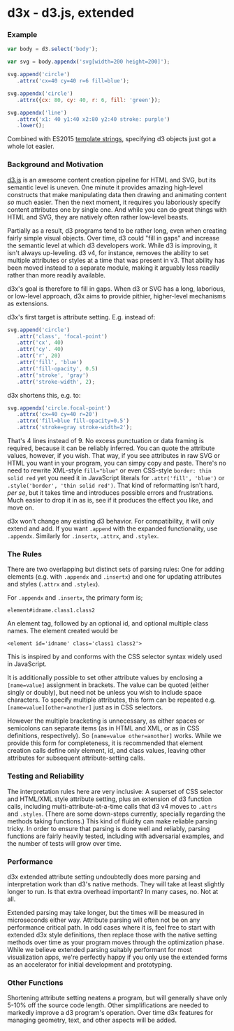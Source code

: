 
# d3x - d3.js, extended

### Example

```javascript
var body = d3.select('body');

var svg = body.appendx('svg[width=200 height=200]');

svg.append('circle')
   .attrx('cx=40 cy=40 r=6 fill=blue');

svg.appendx('circle')
   .attrx({cx: 80, cy: 40, r: 6, fill: 'green'});

svg.appendx('line')
   .attrx('x1: 40 y1:40 x2:80 y2:40 stroke: purple')
   .lower();
```

Combined with ES2015 [template strings](https://developer.mozilla.org/en-US/docs/Web/JavaScript/Reference/Template_literals),
specifying d3 objects just got a whole lot easier.

### Background and Motivation

[d3.js](https://d3js.org) is an awesome content creation pipeline for HTML and
SVG, but its semantic level is uneven. One minute it provides amazing high-level
constructs that make manipulating data then drawing and animating content *so*
much easier. Then the next moment, it requires you laboriously specify content
attributes one by single one. And while you can do great things with HTML and
SVG, they are natively often rather low-level beasts.

Partially as a result, d3 programs tend to be rather long, even when creating
fairly simple visual objects. Over time, d3 could "fill in gaps" and increase
the semantic level at which d3 developers work. While d3 is improving, it isn't
always up-leveling. d3 v4, for instance, removes the ability to set multiple
attributes or styles at a time that was present in v3. That ability has been
moved instead to a separate module, making it arguably less readily rather than
more readily available.

d3x's goal is therefore to fill in gaps. When d3 or SVG has a long,
laborious, or low-level approach, d3x aims to provide pithier,
higher-level mechanisms as extensions.

d3x's first target is
attribute setting. E.g. instead of:

```javascript
svg.append('circle')
   .attr('class', 'focal-point')
   .attr('cx', 40)
   .attr('cy'. 40)
   .attr('r', 20)
   .attr('fill', 'blue')
   .attr('fill-opacity', 0.5)
   .attr('stroke', 'gray')
   .attr('stroke-width', 2);
```

d3x shortens this, e.g. to:

```javascript
svg.appendx('circle.focal-point')
   .attrx('cx=40 cy=40 r=20')
   .attrx('fill=blue fill-opacity=0.5')
   .attrx('stroke=gray stroke-width=2');
```

That's 4 lines instead of 9. No excess punctuation or data framing is required,
because it can be reliably inferred. You can quote the attribute values,
however, if you wish. That way, if you see attributes in raw SVG or HTML you
want in your program, you can simpy copy and paste. There's no need to rewrite
XML-style `fill="blue"` or even CSS-style `border: thin solid red` yet you need
it in JavaScript literals for `.attr('fill', 'blue')` or `.style('border', 'thin
solid red')`. That kind of reformatting isn't hard, *per se*, but it takes time
and introduces possible errors and frustrations. Much easier to drop it in as
is, see if it produces the effect you like, and move on.

d3x won't change any existing d3 behavior. For compatibility,
it will only extend and add. If you want `.append` with the
expanded functionality, use `.appendx`. Similarly for `.insertx`,
`.attrx`, and `.stylex`.

### The Rules

There are two overlapping but distinct
sets of parsing rules: One for adding elements (e.g. with
`.appendx` and `.insertx`) and one for updating attributes
and styles (`.attrx` and `.stylex`).

For `.appendx` and `.insertx`, the primary form is;

    element#idname.class1.class2

An element tag, followed by an optional id, and optional
multiple class names. The element created would be

    <element id='idname' class='class1 class2'>

This is inspired by and conforms with the CSS selector
syntax widely used in JavaScript.

It is additionally possible to set other attribute values by enclosing a
`[name=value]` assignment in brackets. The value can be quoted (either singly or
doubly), but need not be unless you wish to include space characters. To specify
multiple attributes, this form can be repeated e.g.
`[name=value][other=another]` just as in CSS selectors.

However the multiple bracketing is unnecessary, as either spaces or semicolons
can separate items (as in HTML and XML, or as in CSS definitions, respectively).
So `[name=value other=another]` works. While we provide this form for
completeness, it is recommended that element creation calls define only element,
id, and class values, leaving other attributes for subsequent attribute-setting
calls.

### Testing and Reliability

The interpretation rules here are very inclusive: A superset of CSS selector and
HTML/XML style attribute setting, plus an extension of d3 function calls,
including multi-attribute-at-a-time calls that d3 v4 moves to `.attrs` and
`.styles`. (There are some down-steps currently, specially regarding the methods
taking functions.) This kind of fluidity can make reliable parsing tricky. In
order to ensure that parsing is done well and reliably, parsing functions are
fairly heavily tested, including with adversarial examples, and the number of
tests will grow over time.

### Performance

d3x extended attribute setting undoubtedly does more parsing and interpretation
work than d3's native methods. They will take at least slightly longer to run.
Is that extra overhead important? In many cases, no. Not at all.

Extended parsing may take longer, but the times will be measured in microseconds
either way. Attribute parsing will often not be on any performance critical
path. In odd cases where it is, feel free to start with extended d3x style
definitions, then replace those with the native setting methods over time as
your program moves through the optimization phase. While we believe extended
parsing suitably performant for most visualization apps, we're perfectly happy
if you only use the extended forms as an accelerator for initial development and
prototyping.

### Other Functions

Shortening attribute setting neatens a program, but
will generally shave only 5-10% off the source code length. Other
simplifications are needed to markedly improve a d3 program's
operation. Over time d3x
features for managing geometry, text, and other aspects will be added.


